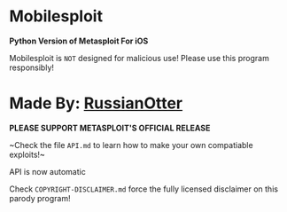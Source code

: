 Mobilesploit
============

**Python Version of Metasploit For iOS**

Mobilesploit is `NOT` designed for malicious use! Please use this program responsibly!

Made By: [RussianOtter](https://instagram.com/russian_otter)
======================

**PLEASE SUPPORT METASPLOIT'S OFFICIAL RELEASE**


~Check the file `API.md` to learn how to make your own compatiable exploits!~

API is now automatic

Check `COPYRIGHT-DISCLAIMER.md` force the fully licensed disclaimer on this parody program!
